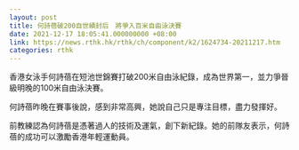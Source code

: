```yaml
---
layout: post
title: 何詩蓓破200自世績封后　將爭入百米自由泳決賽
date: 2021-12-17 18:05:41.000000000 +08:00
link: https://news.rthk.hk/rthk/ch/component/k2/1624734-20211217.htm
categories: rthk
---
```


香港女泳手何詩蓓在短池世錦賽打破200米自由泳紀錄，成為世界第一，並力爭晉級明晚的100米自由泳決賽。

何詩蓓昨晚在賽事後說，感到非常高興，她說自己只是專注目標，盡力發揮好。

前教練認為何詩蓓是憑著過人的技術及運氣，創下新紀錄。她的前隊友表示，何詩蓓的成功可以激勵香港年輕運動員。
